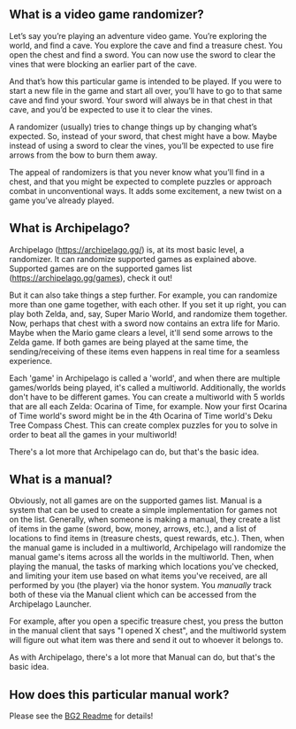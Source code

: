 ## What is a video game randomizer?
Let’s say you’re playing an adventure video game. You’re exploring the world, and find a cave. You explore the cave and find a treasure chest. You open the chest and find a sword. You can now use the sword to clear the vines that were blocking an earlier part of the cave.

And that’s how this particular game is intended to be played. If you were to start a new file in the game and start all over, you’ll have to go to that same cave and find your sword. Your sword will always be in that chest in that cave, and you’d be expected to use it to clear the vines.

A randomizer (usually) tries to change things up by changing what’s expected. So, instead of your sword, that chest might have a bow. Maybe instead of using a sword to clear the vines, you’ll be expected to use fire arrows from the bow to burn them away.

The appeal of randomizers is that you never know what you’ll find in a chest, and that you might be expected to complete puzzles or approach combat in unconventional ways. It adds some excitement, a new twist on a game you’ve already played. 
 
## What is Archipelago?
Archipelago (https://archipelago.gg/) is, at its most basic level, a randomizer. It can randomize supported games as explained above. Supported games are on the supported games list (https://archipelago.gg/games), check it out!

But it can also take things a step further. For example, you can randomize more than one game together, with each other. If you set it up right, you can play both Zelda, and, say, Super Mario World, and randomize them together. Now, perhaps that chest with a sword now contains an extra life for Mario. Maybe when the Mario game clears a level, it'll send some arrows to the Zelda game. If both games are being played at the same time, the sending/receiving of these items even happens in real time for a seamless experience. 

Each 'game' in Archipelago is called a 'world', and when there are multiple games/worlds being played, it's called a multiworld. Additionally, the worlds don't have to be different games. You can create a multiworld with 5 worlds that are all each Zelda: Ocarina of Time, for example. Now your first Ocarina of Time world's sword might be in the 4th Ocarina of Time world's Deku Tree Compass Chest. This can create complex puzzles for you to solve in order to beat all the games in your multiworld!

There's a lot more that Archipelago can do, but that's the basic idea.

## What is a manual?
Obviously, not all games are on the supported games list. Manual is a system that can be used to create a simple implementation for games not on the list. Generally, when someone is making a manual, they create a list of items in the game (sword, bow, money, arrows, etc.), and a list of locations to find items in (treasure chests, quest rewards, etc.). Then, when the manual game is included in a multiworld, Archipelago will randomize the manual game's items across all the worlds in the multiworld. Then, when playing the manual, the tasks of marking which locations you've checked, and limiting your item use based on what items you've received, are all performed by you (the player) via the honor system. You <i>manually</i> track both of these via the Manual client which can be accessed from the Archipelago Launcher. 

For example, after you open a specific treasure chest, you press the button in the manual client that says "I opened X chest", and the multiworld system will figure out what item was there and send it out to whoever it belongs to.

As with Archipelago, there's a lot more that Manual can do, but that's the basic idea.

## How does this particular manual work?

Please see the [BG2 Readme](BG2_readme.md) for details!

